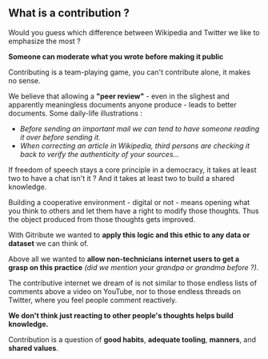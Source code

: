 ## What is a contribution ?

<!-- 🚧  &nbsp; `Work in progress...` -->

Would you guess which difference between Wikipedia and Twitter we like to emphasize the most ?

**Someone can moderate what you wrote before making it public**

Contributing is a team-playing game, you can't contribute alone, it makes no sense.

We believe that allowing a **"peer review"** - even in the slighest and apparently meaningless documents anyone produce - leads to better documents. Some daily-life illustrations :

- _Before sending an important mail we can tend to have someone reading it over before sending it._
- _When correcting an article in Wikipedia, third persons are checking it back to verify the authenticity of your sources..._

If freedom of speech stays a core principle in a democracy, it takes at least two to have a chat isn't it ? And it takes at least two to build a shared knowledge.

Building a cooperative environment - digital or not - means opening what you think to others and let them have a right to modify those thoughts. Thus the object produced from those thoughts gets improved.

With Gitribute we wanted to **apply this logic and this ethic to any data or dataset** we can think of.

Above all we wanted to **allow non-technicians internet users to get a grasp on this practice** _(did we mention your grandpa or grandma before ?)_.

The contributive internet we dream of is not similar to those endless lists of comments above a video on YouTube, nor to those endless threads on Twitter, where you feel people comment reactively. 

**We don't think just reacting to other people's thoughts helps build knowledge.**

Contribution is a question of **good habits**, **adequate tooling**, **manners**, and **shared values**.
